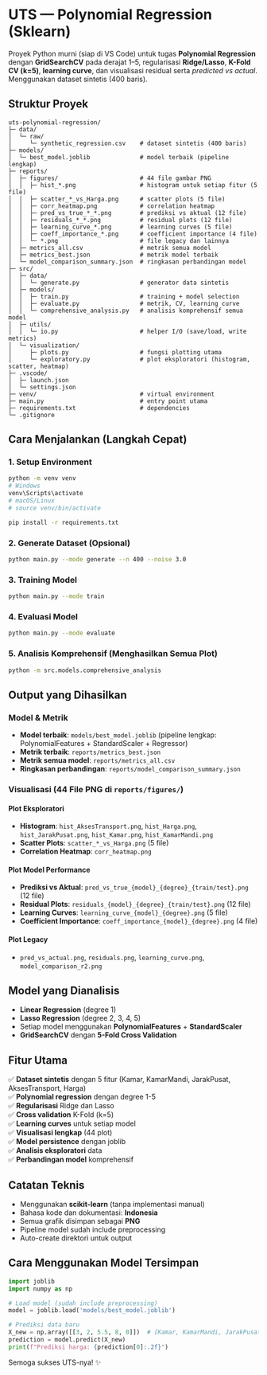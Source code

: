 # UTS — Polynomial Regression (Sklearn)

Proyek Python murni (siap di VS Code) untuk tugas **Polynomial Regression** dengan **GridSearchCV** pada derajat 1–5, regularisasi **Ridge/Lasso**, **K-Fold CV (k=5)**, **learning curve**, dan visualisasi residual serta _predicted vs actual_. Menggunakan dataset sintetis (400 baris).

## Struktur Proyek
```
uts-polynomial-regression/
├─ data/
│  └─ raw/
│     └─ synthetic_regression.csv    # dataset sintetis (400 baris)
├─ models/
│  └─ best_model.joblib              # model terbaik (pipeline lengkap)
├─ reports/
│  ├─ figures/                       # 44 file gambar PNG
│  │  ├─ hist_*.png                  # histogram untuk setiap fitur (5 file)
│  │  ├─ scatter_*_vs_Harga.png      # scatter plots (5 file)
│  │  ├─ corr_heatmap.png            # correlation heatmap
│  │  ├─ pred_vs_true_*_*.png        # prediksi vs aktual (12 file)
│  │  ├─ residuals_*_*.png           # residual plots (12 file)
│  │  ├─ learning_curve_*.png        # learning curves (5 file)
│  │  ├─ coeff_importance_*.png      # coefficient importance (4 file)
│  │  └─ *.png                       # file legacy dan lainnya
│  ├─ metrics_all.csv                # metrik semua model
│  ├─ metrics_best.json              # metrik model terbaik
│  └─ model_comparison_summary.json  # ringkasan perbandingan model
├─ src/
│  ├─ data/
│  │  └─ generate.py                 # generator data sintetis
│  ├─ models/
│  │  ├─ train.py                    # training + model selection
│  │  ├─ evaluate.py                 # metrik, CV, learning curve
│  │  └─ comprehensive_analysis.py   # analisis komprehensif semua model
│  ├─ utils/
│  │  └─ io.py                       # helper I/O (save/load, write metrics)
│  └─ visualization/
│     ├─ plots.py                    # fungsi plotting utama
│     └─ exploratory.py              # plot eksploratori (histogram, scatter, heatmap)
├─ .vscode/
│  ├─ launch.json
│  └─ settings.json
├─ venv/                             # virtual environment
├─ main.py                           # entry point utama
├─ requirements.txt                  # dependencies
└─ .gitignore
```

## Cara Menjalankan (Langkah Cepat)

### 1. Setup Environment
```bash
python -m venv venv
# Windows
venv\Scripts\activate
# macOS/Linux
# source venv/bin/activate

pip install -r requirements.txt
```

### 2. Generate Dataset (Opsional)
```bash
python main.py --mode generate --n 400 --noise 3.0
```

### 3. Training Model
```bash
python main.py --mode train
```

### 4. Evaluasi Model
```bash
python main.py --mode evaluate
```

### 5. Analisis Komprehensif (Menghasilkan Semua Plot)
```bash
python -m src.models.comprehensive_analysis
```

## Output yang Dihasilkan

### Model & Metrik
- **Model terbaik**: `models/best_model.joblib` (pipeline lengkap: PolynomialFeatures + StandardScaler + Regressor)
- **Metrik terbaik**: `reports/metrics_best.json`
- **Metrik semua model**: `reports/metrics_all.csv`
- **Ringkasan perbandingan**: `reports/model_comparison_summary.json`

### Visualisasi (44 File PNG di `reports/figures/`)

#### Plot Eksploratori
- **Histogram**: `hist_AksesTransport.png`, `hist_Harga.png`, `hist_JarakPusat.png`, `hist_Kamar.png`, `hist_KamarMandi.png`
- **Scatter Plots**: `scatter_*_vs_Harga.png` (5 file)
- **Correlation Heatmap**: `corr_heatmap.png`

#### Plot Model Performance
- **Prediksi vs Aktual**: `pred_vs_true_{model}_{degree}_{train/test}.png` (12 file)
- **Residual Plots**: `residuals_{model}_{degree}_{train/test}.png` (12 file)
- **Learning Curves**: `learning_curve_{model}_{degree}.png` (5 file)
- **Coefficient Importance**: `coeff_importance_{model}_{degree}.png` (4 file)

#### Plot Legacy
- `pred_vs_actual.png`, `residuals.png`, `learning_curve.png`, `model_comparison_r2.png`

## Model yang Dianalisis
- **Linear Regression** (degree 1)
- **Lasso Regression** (degree 2, 3, 4, 5)
- Setiap model menggunakan **PolynomialFeatures** + **StandardScaler**
- **GridSearchCV** dengan **5-Fold Cross Validation**

## Fitur Utama
✅ **Dataset sintetis** dengan 5 fitur (Kamar, KamarMandi, JarakPusat, AksesTransport, Harga)  
✅ **Polynomial regression** dengan degree 1-5  
✅ **Regularisasi** Ridge dan Lasso  
✅ **Cross validation** K-Fold (k=5)  
✅ **Learning curves** untuk setiap model  
✅ **Visualisasi lengkap** (44 plot)  
✅ **Model persistence** dengan joblib  
✅ **Analisis eksploratori** data  
✅ **Perbandingan model** komprehensif  

## Catatan Teknis
- Menggunakan **scikit-learn** (tanpa implementasi manual)
- Bahasa kode dan dokumentasi: **Indonesia**
- Semua grafik disimpan sebagai **PNG**
- Pipeline model sudah include preprocessing
- Auto-create direktori untuk output

## Cara Menggunakan Model Tersimpan
```python
import joblib
import numpy as np

# Load model (sudah include preprocessing)
model = joblib.load('models/best_model.joblib')

# Prediksi data baru
X_new = np.array([[3, 2, 5.5, 8, 0]])  # [Kamar, KamarMandi, JarakPusat, AksesTransport, dummy]
prediction = model.predict(X_new)
print(f"Prediksi harga: {prediction[0]:.2f}")
```

Semoga sukses UTS-nya! ✨